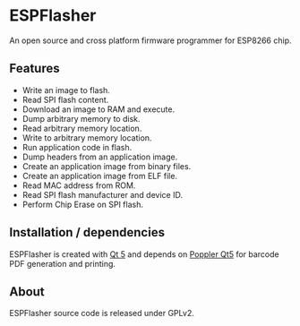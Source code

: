 # ESPFlasher
An open source and cross platform firmware programmer for ESP8266 chip.

## Features
- Write an image to flash.
- Read SPI flash content.
- Download an image to RAM and execute.
- Dump arbitrary memory to disk.
- Read arbitrary memory location.
- Write to arbitrary memory location.
- Run application code in flash.
- Dump headers from an application image.
- Create an application image from binary files.
- Create an application image from ELF file.
- Read MAC address from ROM.
- Read SPI flash manufacturer and device ID.
- Perform Chip Erase on SPI flash.

## Installation / dependencies
ESPFlasher is created with [Qt 5](http://www.qt.io/) and depends on [Poppler Qt5](http://poppler.freedesktop.org/) for barcode PDF generation and printing.
## About
ESPFlasher source code is released under GPLv2.
